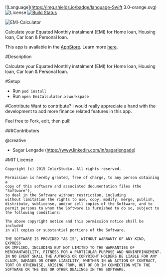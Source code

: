 ![Language](https://img.shields.io/badge/language-Swift 3.0-orange.svg)
![License](https://img.shields.io/github/license/JakeLin/SwiftWeather.svg?style=flat)
[![Build Status](https://api.travis-ci.org/tirupati17/loan-emi-calculator-clean-swift.svg?branch=master)](https://travis-ci.org/tirupati17/loan-emi-calculator-clean-swift)

![EMI-Calculator](https://raw.githubusercontent.com/tirupati17/loan-emi-calculator-clean-swift/master/EmiCalculator/Resources/iphone_5s.png)

Calculate your Equated Monthly instalment (EMI) for Home loan, Housing loan, Car loan &amp; Personal loan.

This app is available in the [AppStore](https://itunes.apple.com/us/app/emi-calculator-for-home-personal/id1105890730?ls=1&mt=8). Learn more [here](http://www.celerstudio.com).

#Description

Calculate your Equated Monthly instalment (EMI) for Home loan, Housing loan, Car loan &amp; Personal loan.

#Setup
* Run ```pod install```
* Run ```open EmiCalculator.xcworkspace```

#Contribute
Want to contribute? I would really appreciate a hand with the development to add more finance related features in this app.

Feel free to Fork, edit, then pull!

###Contributors

@creative
- Sagar Lengade (https://www.linkedin.com/in/sagarlengade)

#MIT License

	Copyright (c) 2015 CelerStudio. All rights reserved.

	Permission is hereby granted, free of charge, to any person obtaining a
	copy of this software and associated documentation files (the "Software"),
	to deal in the Software without restriction, including
	without limitation the rights to use, copy, modify, merge, publish,
	distribute, sublicense, and/or sell copies of the Software, and to
	permit persons to whom the Software is furnished to do so, subject to
	the following conditions:

	The above copyright notice and this permission notice shall be included
	in all copies or substantial portions of the Software.

	THE SOFTWARE IS PROVIDED "AS IS", WITHOUT WARRANTY OF ANY KIND, EXPRESS
	OR IMPLIED, INCLUDING BUT NOT LIMITED TO THE WARRANTIES OF
	MERCHANTABILITY, FITNESS FOR A PARTICULAR PURPOSE AND NONINFRINGEMENT.
	IN NO EVENT SHALL THE AUTHORS OR COPYRIGHT HOLDERS BE LIABLE FOR ANY
	CLAIM, DAMAGES OR OTHER LIABILITY, WHETHER IN AN ACTION OF CONTRACT,
	TORT OR OTHERWISE, ARISING FROM, OUT OF OR IN CONNECTION WITH THE
	SOFTWARE OR THE USE OR OTHER DEALINGS IN THE SOFTWARE.
	
